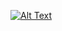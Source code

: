 [![Alt Text](https://img.youtube.com/vi/tirfXQRIRWU/0.jpg)](https://www.youtube.com/watch?v=tirfXQRIRWU)